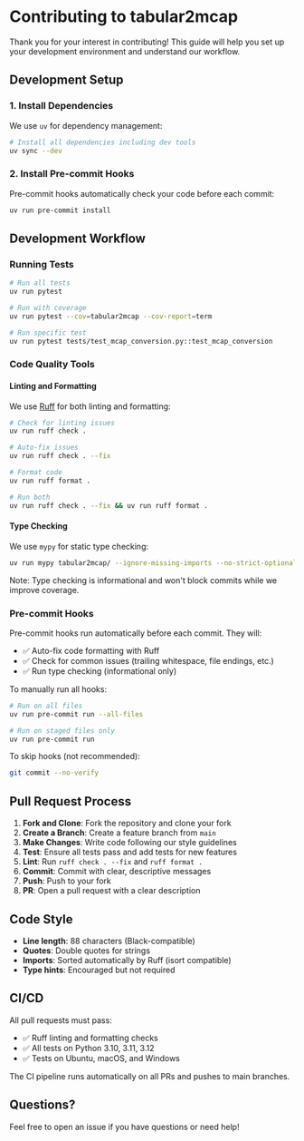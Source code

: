 # Contributing to tabular2mcap

Thank you for your interest in contributing! This guide will help you set up your development environment and understand our workflow.

## Development Setup

### 1. Install Dependencies

We use `uv` for dependency management:

```bash
# Install all dependencies including dev tools
uv sync --dev
```

### 2. Install Pre-commit Hooks

Pre-commit hooks automatically check your code before each commit:

```bash
uv run pre-commit install
```

## Development Workflow

### Running Tests

```bash
# Run all tests
uv run pytest

# Run with coverage
uv run pytest --cov=tabular2mcap --cov-report=term

# Run specific test
uv run pytest tests/test_mcap_conversion.py::test_mcap_conversion
```

### Code Quality Tools

#### Linting and Formatting

We use [Ruff](https://docs.astral.sh/ruff/) for both linting and formatting:

```bash
# Check for linting issues
uv run ruff check .

# Auto-fix issues
uv run ruff check . --fix

# Format code
uv run ruff format .

# Run both
uv run ruff check . --fix && uv run ruff format .
```

#### Type Checking

We use `mypy` for static type checking:

```bash
uv run mypy tabular2mcap/ --ignore-missing-imports --no-strict-optional
```

Note: Type checking is informational and won't block commits while we improve coverage.

### Pre-commit Hooks

Pre-commit hooks run automatically before each commit. They will:
- ✅ Auto-fix code formatting with Ruff
- ✅ Check for common issues (trailing whitespace, file endings, etc.)
- ✅ Run type checking (informational only)

To manually run all hooks:

```bash
# Run on all files
uv run pre-commit run --all-files

# Run on staged files only
uv run pre-commit run
```

To skip hooks (not recommended):

```bash
git commit --no-verify
```

## Pull Request Process

1. **Fork and Clone**: Fork the repository and clone your fork
2. **Create a Branch**: Create a feature branch from `main`
3. **Make Changes**: Write code following our style guidelines
4. **Test**: Ensure all tests pass and add tests for new features
5. **Lint**: Run `ruff check . --fix` and `ruff format .`
6. **Commit**: Commit with clear, descriptive messages
7. **Push**: Push to your fork
8. **PR**: Open a pull request with a clear description

## Code Style

- **Line length**: 88 characters (Black-compatible)
- **Quotes**: Double quotes for strings
- **Imports**: Sorted automatically by Ruff (isort compatible)
- **Type hints**: Encouraged but not required

## CI/CD

All pull requests must pass:
- ✅ Ruff linting and formatting checks
- ✅ All tests on Python 3.10, 3.11, 3.12
- ✅ Tests on Ubuntu, macOS, and Windows

The CI pipeline runs automatically on all PRs and pushes to main branches.

## Questions?

Feel free to open an issue if you have questions or need help!
